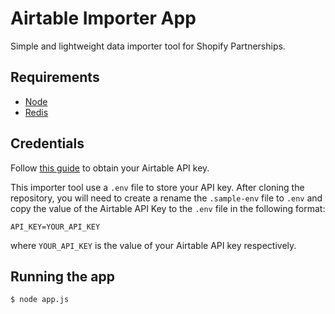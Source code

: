 # Airtable Importer App

Simple and lightweight data importer tool for Shopify Partnerships.

## Requirements

* [Node](https://nodejs.org/en/)
* [Redis](https://redis.io/)

## Credentials

Follow [this guide](https://support.airtable.com/hc/en-us/articles/219046777-How-do-I-get-my-API-key-) to obtain your Airtable API key.

This importer tool use a `.env` file to store your API key. After cloning the repository, you will need to create a rename the `.sample-env` file to `.env` and copy the value of the Airtable API Key to the `.env` file in the following format:

```
API_KEY=YOUR_API_KEY
```

where `YOUR_API_KEY` is the value of your Airtable API key respectively. 

## Running the app

`$ node app.js`

